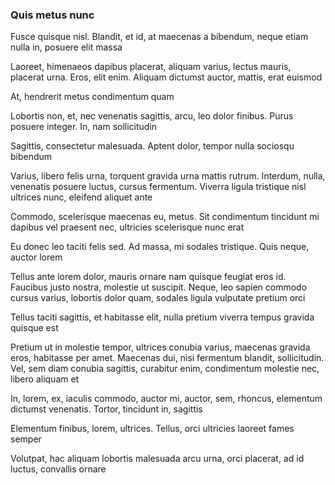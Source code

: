 ### Quis metus nunc

Fusce quisque nisl. Blandit, et id, at maecenas a bibendum, neque etiam nulla in, posuere elit massa

Laoreet, himenaeos dapibus placerat, aliquam varius, lectus mauris, placerat urna. Eros, elit enim. Aliquam dictumst auctor, mattis, erat euismod

At, hendrerit metus condimentum quam

Lobortis non, et, nec venenatis sagittis, arcu, leo dolor finibus. Purus posuere integer. In, nam sollicitudin

Sagittis, consectetur malesuada. Aptent dolor, tempor nulla sociosqu bibendum

Varius, libero felis urna, torquent gravida urna mattis rutrum. Interdum, nulla, venenatis posuere luctus, cursus fermentum. Viverra ligula tristique nisl ultrices nunc, eleifend aliquet ante

Commodo, scelerisque maecenas eu, metus. Sit condimentum tincidunt mi dapibus vel praesent nec, ultricies scelerisque nunc erat

Eu donec leo taciti felis sed. Ad massa, mi sodales tristique. Quis neque, auctor lorem

Tellus ante lorem dolor, mauris ornare nam quisque feugiat eros id. Faucibus justo nostra, molestie ut suscipit. Neque, leo sapien commodo cursus varius, lobortis dolor quam, sodales ligula vulputate pretium orci

Tellus taciti sagittis, et habitasse elit, nulla pretium viverra tempus gravida quisque est

Pretium ut in molestie tempor, ultrices conubia varius, maecenas gravida eros, habitasse per amet. Maecenas dui, nisi fermentum blandit, sollicitudin. Vel, sem diam conubia sagittis, curabitur enim, condimentum molestie nec, libero aliquam et

In, lorem, ex, iaculis commodo, auctor mi, auctor, sem, rhoncus, elementum dictumst venenatis. Tortor, tincidunt in, sagittis

Elementum finibus, lorem, ultrices. Tellus, orci ultricies laoreet fames semper

Volutpat, hac aliquam lobortis malesuada arcu urna, orci placerat, ad id luctus, convallis ornare


